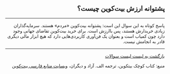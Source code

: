 <div dir="rtl">
    <br/>
    <h2 id="4">پشتوانه ارزش بیت‌کوین چیست؟</h2>
    <hr/>
    <p>پاسخ کوتاه به این سوال این است: پشتوانه بیت‌کوین «مردم» هستند. سرمایه‌گذاران زیادی خریدارش هستند، پس با‌ارزش است. برای خرید بیت‌کوین تقاضای جهانی وجود دارد چون کمیاب است و بعنوان یک فن‌آوری کاربردی‌هایی دارد که هیچ ابزار مالی دیگری قادر به انجامش نیست.</p>
    <hr/>
    <a href="../FAQ">بازگشت به لیست لیست سوالات</a>
    <p>منبع: کتاب کوچک بیتکوین، ترجمه الف. آزاد و دیگران، <a href="https://bitcoind.me">وبسایت منابع فارسی بیت‌کوین</a></p>
</div>